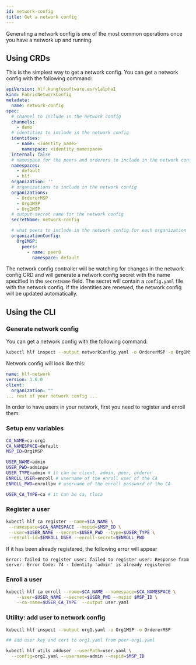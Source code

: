 ```yaml
---
id: network-config
title: Get a network config
---
```


Generating a network config is one of the most common operations once you have a network up and running.

## Using CRDs

This is the simplest way to get a network config. You can  get a network config with the following command:

```yaml
apiVersion: hlf.kungfusoftware.es/v1alpha1
kind: FabricNetworkConfig
metadata:
  name: network-config
spec:
  # channel to include in the network config
  channels:
    - demo
  # identities to include in the network config
  identities:
    - name: <identity_name>
      namespace: <identity_namespace>
  internal: false
  # namespace for the peers and orderers to include in the network config
  namespaces:
    - default
    - hlf
  organization: ''
  # organizations to include in the network config
  organizations:
    - OrdererMSP
    - Org1MSP
    - Org2MSP
  # output secret name for the network config
  secretName: network-config

  # what peers to include in the network config for each organization
  organizationConfig:
    Org1MSP:
      peers: 
        - name: peer0
          namespace: default
```

The network config controller will be watching for changes in the network config CRD and will generate a network config secret with the name specified in the `secretName` field. The secret will contain a `config.yaml` file with the network config. If the identities are renewed, the network config will be updated automatically.


## Using the CLI

### Generate network config

You can get a network config with the following command:

```bash
kubectl hlf inspect --output networkConfig.yaml -o OrdererMSP -o Org1MSP
```

Network config will look like this:

```yaml
name: hlf-network
version: 1.0.0
client:
  organization: ""
... rest of your network config ...
```

In order to have users in your network, first you need to register and enroll them:


### Setup env variables
```bash
CA_NAME=ca-org1
CA_NAMESPACE=default
MSP_ID=Org1MSP

USER_NAME=admin
USER_PWD=adminpw
USER_TYPE=admin # it can be client, admin, peer, orderer
ENROLL_USER=enroll # username of the enroll user of the CA
ENROLL_PWD=enrollpw # username of the enroll password of the CA

USER_CA_TYPE=ca # it can be ca, tlsca
```
### Register a user

```bash
kubectl hlf ca register --name=$CA_NAME \
 --namespace=$CA_NAMESPACE --mspid=$MSP_ID \
 --user=$USER_NAME --secret=$USER_PWD --type=$USER_TYPE \
 --enroll-id=$ENROLL_USER --enroll-secret=$ENROLL_PWD
```
If it has been already registered, the following error will appear
```log
Error: failed to register user: failed to register user: Response from server: Error Code: 74 - Identity 'admin' is already registered
```

### Enroll a user
```bash
kubectl hlf ca enroll --name=$CA_NAME --namespace=$CA_NAMESPACE \
    --user=$USER_NAME --secret=$USER_PWD --mspid $MSP_ID \
    --ca-name=$USER_CA_TYPE  --output user.yaml
```

### Utility: add user to network config

```bash
kubectl hlf inspect --output org1.yaml -o Org1MSP -o OrdererMSP

## add user key and cert to org1.yaml from peer-org1.yaml

kubectl hlf utils adduser --userPath=user.yaml \
  --config=org1.yaml --username=admin --mspid=$MSP_ID
```
